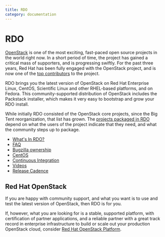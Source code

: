 ```yaml
---
title: RDO
category: documentation
---
```


# RDO

[OpenStack](http://openstack.org/) is one of the most exciting, fast-paced open source projects in the world right now. In a short period of time, the project has gained a critical mass of supporters, and is progressing swiftly. For the past three years, Red Hat has been fully engaged with the OpenStack project, and is now one of the [top contributors](http://stackalytics.com/) to the project.

RDO brings you the latest version of OpenStack on Red Hat Enterprise Linux, CentOS, Scientific Linux and other RHEL-based platforms, and on Fedora. This community-supported distribution of OpenStack includes the Packstack installer, which makes it very easy to bootstrap and grow your RDO install.

While initially RDO consisted of the OpenStack core projects, since the
Big Tent reorganization, that list has grown. The [projects packaged in
RDO](/rdo/projectsinrdo/) depend on what the users of the project
indicate that they need, and what the community steps up to package.

* [What's In RDO?](/rdo/projectsinrdo)
* [FAQ](/rdo/faq)
* [Bugzilla ownership](/rdo/bugzilla-ownership)
* [CentOS](/rdo/centos)
* [Continuous Integration](/rdo/continuous-integration)
* [Videos](/rdo/rdo-videos)
* [Release Cadence](/rdo/release-cadence)

## Red Hat OpenStack

If you are happy with community support, and what you want is to use and test the latest version of OpenStack, then RDO is for you.

If, however, what you are looking for is a stable, supported platform, with certification of partner applications, and a reliable partner with a great track record in enterprise infrastructure to build or scale out your production OpenStack cloud, consider [Red Hat OpenStack Platform](https://www.redhat.com/en/technologies/linux-platforms/openstack-platform).

